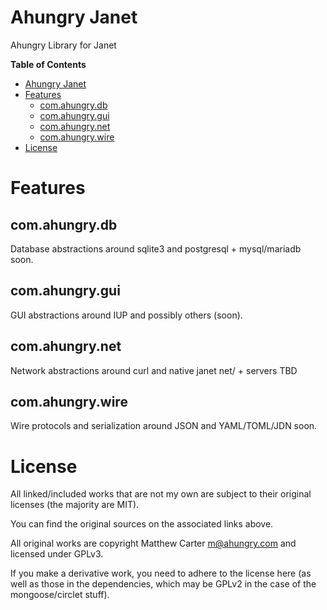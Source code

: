 # Ahungry Janet

Ahungry Library for Janet

<!-- markdown-toc start - Don't edit this section. Run M-x markdown-toc-refresh-toc -->
**Table of Contents**

- [Ahungry Janet](#ahungry-janet)
- [Features](#features)
    - [com.ahungry.db](#comahungrydb)
    - [com.ahungry.gui](#comahungrygui)
    - [com.ahungry.net](#comahungrynet)
    - [com.ahungry.wire](#comahungrywire)
- [License](#license)

<!-- markdown-toc end -->

# Features

## com.ahungry.db

Database abstractions around sqlite3 and postgresql + mysql/mariadb soon.

## com.ahungry.gui

GUI abstractions around IUP and possibly others (soon).

## com.ahungry.net

Network abstractions around curl and native janet net/ + servers TBD

## com.ahungry.wire

Wire protocols and serialization around JSON and YAML/TOML/JDN soon.

# License

All linked/included works that are not my own are subject to their
original licenses (the majority are MIT).

You can find the original sources on the associated links above.

All original works are copyright Matthew Carter <m@ahungry.com> and
licensed under GPLv3.

If you make a derivative work, you need to adhere to the license here
(as well as those in the dependencies, which may be GPLv2 in the case
of the mongoose/circlet stuff).
